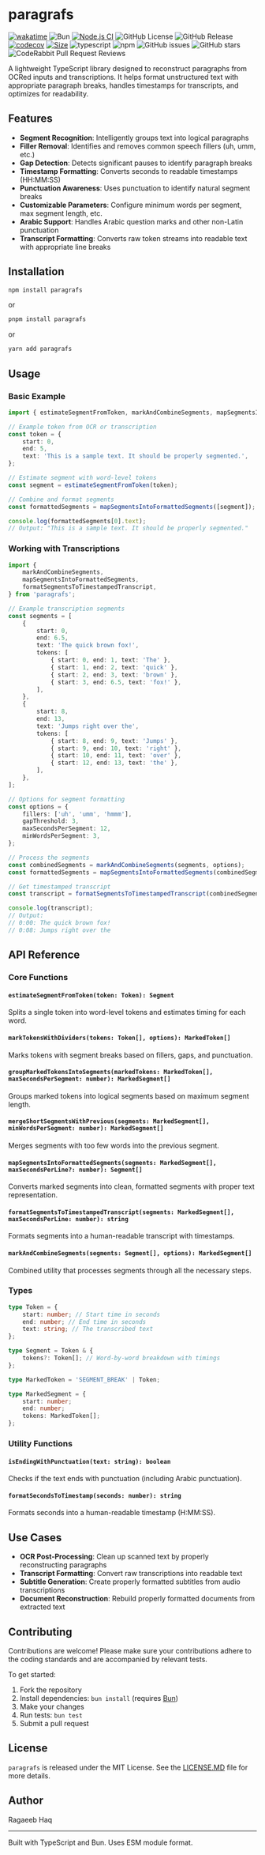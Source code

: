 # paragrafs

[![wakatime](https://wakatime.com/badge/user/a0b906ce-b8e7-4463-8bce-383238df6d4b/project/77131919-f79c-4be7-a329-d54199396eae.svg)](https://wakatime.com/badge/user/a0b906ce-b8e7-4463-8bce-383238df6d4b/project/77131919-f79c-4be7-a329-d54199396eae)
![Bun](https://img.shields.io/badge/Bun-%23000000.svg?style=for-the-badge&logo=bun&logoColor=white)
[![Node.js CI](https://github.com/ragaeeb/paragrafs/actions/workflows/build.yml/badge.svg)](https://github.com/ragaeeb/paragrafs/actions/workflows/build.yml)
![GitHub License](https://img.shields.io/github/license/ragaeeb/paragrafs)
![GitHub Release](https://img.shields.io/github/v/release/ragaeeb/paragrafs)
[![codecov](https://codecov.io/gh/ragaeeb/paragrafs/graph/badge.svg?token=B3IRBVOS3H)](https://codecov.io/gh/ragaeeb/paragrafs)
[![Size](https://deno.bundlejs.com/badge?q=paragrafs@1.2.0&badge=detailed)](https://bundlejs.com/?q=paragrafs%401.2.0)
![typescript](https://badgen.net/badge/icon/typescript?icon=typescript&label&color=blue)
![npm](https://img.shields.io/npm/dm/paragrafs)
![GitHub issues](https://img.shields.io/github/issues/ragaeeb/paragrafs)
![GitHub stars](https://img.shields.io/github/stars/ragaeeb/paragrafs?style=social)
![CodeRabbit Pull Request Reviews](https://img.shields.io/coderabbit/prs/github/ragaeeb/paragrafs?utm_source=oss&utm_medium=github&utm_campaign=ragaeeb%2Fparagrafs&labelColor=171717&color=FF570A&link=https%3A%2F%2Fcoderabbit.ai&label=CodeRabbit+Reviews)

A lightweight TypeScript library designed to reconstruct paragraphs from OCRed inputs and transcriptions. It helps format unstructured text with appropriate paragraph breaks, handles timestamps for transcripts, and optimizes for readability.

## Features

- **Segment Recognition**: Intelligently groups text into logical paragraphs
- **Filler Removal**: Identifies and removes common speech fillers (uh, umm, etc.)
- **Gap Detection**: Detects significant pauses to identify paragraph breaks
- **Timestamp Formatting**: Converts seconds to readable timestamps (HH:MM:SS)
- **Punctuation Awareness**: Uses punctuation to identify natural segment breaks
- **Customizable Parameters**: Configure minimum words per segment, max segment length, etc.
- **Arabic Support**: Handles Arabic question marks and other non-Latin punctuation
- **Transcript Formatting**: Converts raw token streams into readable text with appropriate line breaks

## Installation

```bash
npm install paragrafs
```

or

```bash
pnpm install paragrafs
```

or

```bash
yarn add paragrafs
```

## Usage

### Basic Example

```typescript
import { estimateSegmentFromToken, markAndCombineSegments, mapSegmentsIntoFormattedSegments } from 'paragrafs';

// Example token from OCR or transcription
const token = {
    start: 0,
    end: 5,
    text: 'This is a sample text. It should be properly segmented.',
};

// Estimate segment with word-level tokens
const segment = estimateSegmentFromToken(token);

// Combine and format segments
const formattedSegments = mapSegmentsIntoFormattedSegments([segment]);

console.log(formattedSegments[0].text);
// Output: "This is a sample text. It should be properly segmented."
```

### Working with Transcriptions

```typescript
import {
    markAndCombineSegments,
    mapSegmentsIntoFormattedSegments,
    formatSegmentsToTimestampedTranscript,
} from 'paragrafs';

// Example transcription segments
const segments = [
    {
        start: 0,
        end: 6.5,
        text: 'The quick brown fox!',
        tokens: [
            { start: 0, end: 1, text: 'The' },
            { start: 1, end: 2, text: 'quick' },
            { start: 2, end: 3, text: 'brown' },
            { start: 3, end: 6.5, text: 'fox!' },
        ],
    },
    {
        start: 8,
        end: 13,
        text: 'Jumps right over the',
        tokens: [
            { start: 8, end: 9, text: 'Jumps' },
            { start: 9, end: 10, text: 'right' },
            { start: 10, end: 11, text: 'over' },
            { start: 12, end: 13, text: 'the' },
        ],
    },
];

// Options for segment formatting
const options = {
    fillers: ['uh', 'umm', 'hmmm'],
    gapThreshold: 3,
    maxSecondsPerSegment: 12,
    minWordsPerSegment: 3,
};

// Process the segments
const combinedSegments = markAndCombineSegments(segments, options);
const formattedSegments = mapSegmentsIntoFormattedSegments(combinedSegments);

// Get timestamped transcript
const transcript = formatSegmentsToTimestampedTranscript(combinedSegments, 10);

console.log(transcript);
// Output:
// 0:00: The quick brown fox!
// 0:08: Jumps right over the
```

## API Reference

### Core Functions

#### `estimateSegmentFromToken(token: Token): Segment`

Splits a single token into word-level tokens and estimates timing for each word.

#### `markTokensWithDividers(tokens: Token[], options): MarkedToken[]`

Marks tokens with segment breaks based on fillers, gaps, and punctuation.

#### `groupMarkedTokensIntoSegments(markedTokens: MarkedToken[], maxSecondsPerSegment: number): MarkedSegment[]`

Groups marked tokens into logical segments based on maximum segment length.

#### `mergeShortSegmentsWithPrevious(segments: MarkedSegment[], minWordsPerSegment: number): MarkedSegment[]`

Merges segments with too few words into the previous segment.

#### `mapSegmentsIntoFormattedSegments(segments: MarkedSegment[], maxSecondsPerLine?: number): Segment[]`

Converts marked segments into clean, formatted segments with proper text representation.

#### `formatSegmentsToTimestampedTranscript(segments: MarkedSegment[], maxSecondsPerLine: number): string`

Formats segments into a human-readable transcript with timestamps.

#### `markAndCombineSegments(segments: Segment[], options): MarkedSegment[]`

Combined utility that processes segments through all the necessary steps.

### Types

```typescript
type Token = {
    start: number; // Start time in seconds
    end: number; // End time in seconds
    text: string; // The transcribed text
};

type Segment = Token & {
    tokens?: Token[]; // Word-by-word breakdown with timings
};

type MarkedToken = 'SEGMENT_BREAK' | Token;

type MarkedSegment = {
    start: number;
    end: number;
    tokens: MarkedToken[];
};
```

### Utility Functions

#### `isEndingWithPunctuation(text: string): boolean`

Checks if the text ends with punctuation (including Arabic punctuation).

#### `formatSecondsToTimestamp(seconds: number): string`

Formats seconds into a human-readable timestamp (H:MM:SS).

## Use Cases

- **OCR Post-Processing**: Clean up scanned text by properly reconstructing paragraphs
- **Transcript Formatting**: Convert raw transcriptions into readable text
- **Subtitle Generation**: Create properly formatted subtitles from audio transcriptions
- **Document Reconstruction**: Rebuild properly formatted documents from extracted text

## Contributing

Contributions are welcome! Please make sure your contributions adhere to the coding standards and are accompanied by relevant tests.

To get started:

1. Fork the repository
2. Install dependencies: `bun install` (requires [Bun](https://bun.sh/))
3. Make your changes
4. Run tests: `bun test`
5. Submit a pull request

## License

`paragrafs` is released under the MIT License. See the [LICENSE.MD](./LICENSE.MD) file for more details.

## Author

Ragaeeb Haq

---

Built with TypeScript and Bun. Uses ESM module format.

